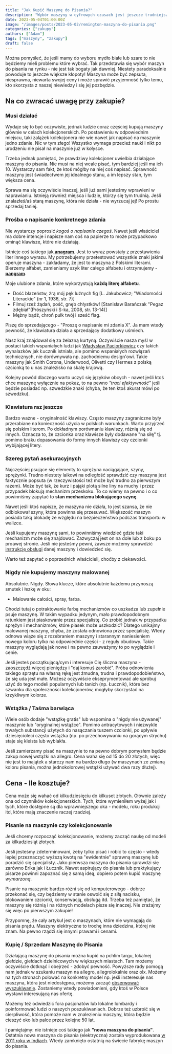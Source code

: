 ```yaml
---
title: "Jak Kupić Maszynę do Pisania?"
description: "Wybór maszyny w cyfrowych czasach jest jeszcze trudniejszy! Na co zwracać uwagę? Jaką maszynę kupić? Które modele omijać?"
date: 2023-05-04T01:00:00Z
image: "/images/posts/2023-05-02/remington-maszyna-do-pisania.png"
categories: ["zakupy"]
authors: ["Adam"]
tags: ["maszyny", "zakupy"]
draft: false
---
```


Można pomyśleć, że jeśli mamy do wyboru mydło białe lub szare to nie będziemy mieli problemu które wybrać. Tak przedstawia się wybór maszyn do pisania na rynku - nie jest tak bogaty jak dawniej. Niestety paradoksalnie powoduje to jeszcze większe kłopoty! Maszyna może być zepsuta, niesprawna, niewarta swojej ceny i może sprawić przyjemność tylko temu, kto skorzysta z naszej niewiedzy i się jej pozbędzie.

## Na co zwracać uwagę przy zakupie?


### Musi działać

Wydaje się to być oczywiste, jednak ludzie coraz częściej kupują maszyny głównie w celach kolekcjonerskich. Po postawieniu w odpowiednim miejscu, taki zalążek kolekcjonera nie wie nawet jak napisać na maszynie jedno zdanie. Nic w tym złego! Wszystko wymaga przecież nauki i nikt po urodzeniu nie pisał na maszynie już w kołysce.

Trzeba jednak pamiętać, że prawdziwy kolekcjoner uwielbia działające maszyny do pisania. Nie musi na niej wcale pisać, tym bardziej jeśli ma ich 10. Wystarczy sam fakt, że ktoś mógłby na niej coś napisać. Sprawność maszyny jest świadectwem jej idealnego stanu, a im lepszy stan, tym większa cena.

Sprawa ma się oczywiście inaczej, jeśli już sami jesteśmy wprawieni w naprawianiu. Istnieją również miejsca i ludzie, którzy się tym trudnią. Jeśli znalazłeś/aś starą maszynę, która nie działa - nie wyrzucaj jej! Po prostu sprzedaj taniej.

### Prośba o napisanie konkretnego zdania

Nie wystarczy poprosić _kogoś o napisanie czegoś_. Nawet jeśli właściciel ma dobre intencje i napisze nam coś na papierze to może przypadkowo ominąć klawisze, które nie działają.

Istnieje coś takiego jak[ __anagram__](https://pl.wikipedia.org/wiki/Anagram). Jest to wyraz powstały z przestawienia liter innego wyrazu. My potrzebujemy przetestować wszystkie znaki jakimi operuje maszyna - zakładamy, że jest to maszyna z Polskimi literami. Bierzemy alfabet, zamieniamy szyk liter całego alfabetu i otrzymujemy - [__pangram__](https://pl.wikipedia.org/wiki/Pangram).

Moje ulubione zdania, które wykorzystują __każdą literę alfabetu__.

- Dość błazeństw, żrą mój pęk luźnych fig [L. Jakubowicz; "Wiadomości Literackie" (nr 1, 1936, str. 7)]
- Filmuj rzeź żądań, pość, gnęb chłystków! [Stanisław Barańczak "Pegaz zdębiał"(Prószyński i S-ka, 2008, str. 13-14)]
- Mężny bądź, chroń pułk twój i sześć flag.

Piszę do sprzedającego - "Proszę o napisanie mi zdania X". Ja mam wtedy pewność, że klawiatura działa a sprzedający dodatkowy uśmiech.

Nasz kraj znajdował się za żelazną kurtyną. Oczywiście nasza myśl w postaci takich wspaniałych ludzi jak [Władysław Paciorkiewicz](https://pl.wikipedia.org/wiki/W%C5%82adys%C5%82aw_Paciorkiewicz) czy takich wynalazków jak Łucznik istniała, ale pomimo wspaniałych rozwiązań technicznych, nie dorównywała np. zachodniemu design'owi. Takie maszyny jak Smith Corona, Underwood, Olivetti czy Hermes z polską czcionką to u nas znalezisko na skalę krajową.

Kolejny powód dlaczego warto uczyć się języków obcych - nawet jeśli ktoś chce maszynę wyłącznie na pokaz, to na pewno _"traci efektywność"_ jeśli będzie posiadać np. szwedzkie znaki (chyba, że ten ktoś akurat mówi po szwedzku).

### Klawiatura raz jeszcze

Bardzo ważne - oryginalność klawiszy. Często maszyny zagraniczne były przerabiane na konieczność użycia w polskich warunkach. Warto przyjrzeć się polskim literom. Po dokładnym porównaniu klawiszy, różnią się od innych. Oznacza to, że czcionka oraz klawisze były dodawane "na siłę" tj. pomimo braku dopasowania do formy innych klawiszy czy czcionki wybijającej litery.

### Szereg pytań asekuracyjnych

Najczęściej psujące się elementy to sprężyna naciągające, szyny, sprężynki. Trudno niestety laikowi na odległość sprawdzić czy maszyna jest faktycznie popsuta (w rzeczywistości też może być trudno za pierwszym razem). Może być tak, że kurz i pająki plotą silne liny na muchy i przez przypadek blokują mechanizm przeskoku. To co wiemy na pewno i o co powinniśmy zapytać to __stan mechanizmu blokującego szynę__.

Nawet jeśli ktoś napisze, że maszyna nie działa, to jest szansa, że nie odblokował szyny, która powinna się przesuwać. Większość maszyn posiada taką blokadę ze względu na bezpieczeństwo podczas transportu w walizce.

Jeśli kupujemy maszynę sami, to powinniśmy wiedzieć gdzie taki mechanizm może się znajdować. Zazwyczaj jest on na dole lub z boku po proawej stronie. Jeśli nie jesteśmy pewni, zawsze możemy sprawdzić [instrukcję obsługi](https://site.xavier.edu/polt/typewriters/tw-manuals.html) danej maszyny i dowiedzieć się.

Warto też zapytać o poprzednich właścicieli, choćby z ciekawości.

### Nigdy nie kupujemy maszyny malowanej

Absolutnie. Nigdy. Słowa klucze, które absolutnie każdemu przynoszą smutek i łezkę w oku:

- Malowanie całości, spray, farba.

Chodzi tutaj o potraktowanie farbą mechanizmów co uszkadza lub zupełnie psuje maszynę. W takim wypadku jedynym, mało prawdopodobnym ratunkiem jest piaskowanie przez specjalistę. Co zrobić jednak w przypadku sprężyn i mechanizmów, które piasek może uszkodzić? Dlatego unikajmy malowanej maszyny, chyba, że została odnowiona przez specjalistę. Wtedy odnowa wiąże się z rozebraniem maszyny i starannym naniesieniem nowego koloru tylko na odpowiednie części - z reguły obudowy. Takie maszyny wyglądają jak nowe i na pewno zauważymy to po wyglądzie i cenie.

Jeśli jesteś początkującą/cym i interesuje Cię śliczna maszyna - zaoszczędź więcej pieniędzy i "daj komuś zarobić". Próba odnowienia takiego sprzętu na własną rękę jest żmudna, trudna i prawdopodobieństwo, że się uda jest małe. Możesz oczywiście ekseprymentować ale spróbuj użyć do tego modeli popularnych lub tanich (np. Łucznik), które bez szwanku dla społeczności kolekcjonerów, mogłyby skorzystać na krzykliwym kolorze.

### Wstążka / Taśma barwiąca

Wiele osób dodaje "wstążkę gratis" lub wspomina o "nigdy nie używanej" maszynie lub "oryginalnej wstążce". Pomimo antracytowych i niezwykle trwałych substancji użytych do nasączania tuszem czcionki, po upływie dziesięcioleci często wstążka (np. po przechowywaniu na gorącym strychu) staje się kleista lub wyblakła.

Jeśli zamierzamy pisać na maszynie to na pewno dobrym pomysłem będzie zakup nowej wstążki na allegro. Cena waha się od 15 do 20 złotych, więc nie jest to majątek a starczy nam na bardzo długo (w maszynach ze zmianą koloru pisania, można jednokolorowej wstążki używać dwa razy dłużej).

## Cena - Ile kosztuje?

Cena może się wahać od kilkudziesięciu do kilkuset złotych. Głównie zależy ona od czynników kolekcjonerskich. Tych, które wymieniłem wyżej jak i tych, które dostępne są dla wprawniejszego oka - modelu, roku produkcji itd, które mają znaczenie raczej rzadziej. 

### Pisanie na maszynie czy kolekcjonowanie

Jeśli chcemy rozpocząć kolekcjonowanie, możemy zacząć naukę od modeli za kilkadziesiąt złotych.

Jeśli jesteśmy zdeterminowani, żeby tylko pisać i robić to często - wtedy lepiej przeznaczyć wyższą kwotę na "ewidentnie" sprawną maszynę lub poradzić się specjalisty. Jako pierwsza maszyna do pisania sprawdzi się zarówno Erika jak i Łucznik. Nawet aspirujący do pisania lub praktykujący pisarze powinni zapoznać się z samą ideą, dopiero potem kupić maszynę _wymarzoną_. 

Pisanie na maszynie bardzo różni się od komputerowego - dobrze przekonać się, czy będziemy w stanie oswoić się z siłą nacisku, blokowaniem czcionki, konserwacją, obsługą itd. Trzeba też pamiętać, że maszyny się różnią i na różnych modelach pisze się inaczej. Nie zrażajmy się więc po pierwszym zakupie!

Przypomnę, że cały artykuł jest o maszynach, które nie wymagają do pisania prądu. Maszyny elektryczne to trochę inna dziedzina, której nie znam. Na pewno rządzi się innymi prawami i cenami.

### Kupię / Sprzedam Maszynę do Pisania

Działającą maszynę do pisania można kupić na pchlim targu, lokalnej giełdzie, giełdach dzielnicowych w większych miastach. Tam możemy oczywiście dotknąć i obejrzeć - zdobyć pewność. Powyższe rady pomogą nam jednak w szukaniu maszyn na allegro, allegrolokalnie oraz olx. Możemy na tych stronach polować na konkretny model np. jeśli insteresuje nas maszyna, która jest niedostępna, możemy zacząć [obserwować wyszukiwanie](https://allegro.pl/pomoc/dla-kupujacych/wyszukiwanie-i-obserwowanie/jak-obserwowac-ulubionych-sprzedajacych-kategorie-oraz-wyszukiwania-z8Dmgzbags8). Zostaniemy wtedy powiadomieni, gdy ktoś w Polsce wystawi interesującą nas ofertę.

Możemy też odwiedzić fora pasjonatów lub lokalne lombardy i poinformować ludzi o naszych poszukiwaniach. Dobrze też uzbroić się w cierpliwość, która pomoże nam w znalezieniu maszyny, która będzie cieszyć oko lub palce przez kolejne 50 lat.

I pamiętajmy: nie istnieje coś takiego jak __"nowa maszyna do pisania"__. Ostatnia nowa maszyna do pisania (elektryczna) została wyprodukowana [w 2011 roku w Indiach](https://www.theatlantic.com/technology/archive/2011/04/last-typewriter-factory-in-the-world-shuts-its-doors/237838/). Wtedy zamknięto ostatnią na świecie fabrykę maszyn do pisania.


